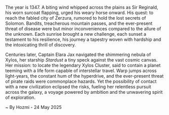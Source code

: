 
The year is 1347.  A biting wind whipped across the plains as Sir Reginald, his worn surcoat flapping, urged his weary horse onward.  His quest: to reach the fabled city of Zerzura, rumored to hold the lost secrets of Solomon.  Bandits, treacherous mountain passes, and the ever-present threat of disease were but minor inconveniences compared to the allure of the unknown. Each sunrise brought a new challenge, each sunset a testament to his resilience, his journey a tapestry woven with hardship and the intoxicating thrill of discovery.

Centuries later, Captain Elara Jax navigated the shimmering nebula of Xylos, her starship *Stardust* a tiny speck against the vast cosmic canvas.  Her mission: to locate the legendary Xylos Cluster, said to contain a planet teeming with a life form capable of interstellar travel.  Warp jumps across light-years, the constant hum of the hyperdrive, and the ever-present threat of pirate raids were commonplace hazards. Yet the possibility of contact with a new civilization eclipsed the risks, fueling her relentless pursuit across the galaxy, a voyage powered by ambition and the unwavering spirit of exploration.

~ By Hozmi - 24 May 2025
